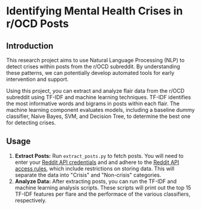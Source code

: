# Identifying Mental Health Crises in r/OCD Posts

## Introduction
This research project aims to use Natural Language Processing (NLP) to detect crises within posts from the r/OCD subreddit. By understanding these patterns, we can potentially develop automated tools for early intervention and support.

Using this project, you can extract and analyze flair data from the r/OCD subreddit using TF-IDF and machine learning techniques. TF-IDF identifies the most informative words and bigrams in posts within each flair. The machine learning component evaluates models, including a baseline dummy classifier, Naive Bayes, SVM, and Decision Tree, to determine the best one for detecting crises.

## Usage

1. **Extract Posts:** Run <code>extract_posts.py</code> to fetch posts. You will need to enter your [Reddit API credentials](https://www.reddit.com/wiki/api/) and and adhere to the [Reddit API access rules](https://support.reddithelp.com/hc/en-us/articles/16160319875092-Reddit-Data-API-Wiki), which include restrictions on storing data. This will separate the data into "Crisis" and "Non-crisis" categories.
2. **Analyze Data:** After extracting posts, you can run the TF-IDF and machine learning analysis scripts. These scripts will print out the top 15 TF-IDF features per flare and the performace of the various classifiers, respectively.